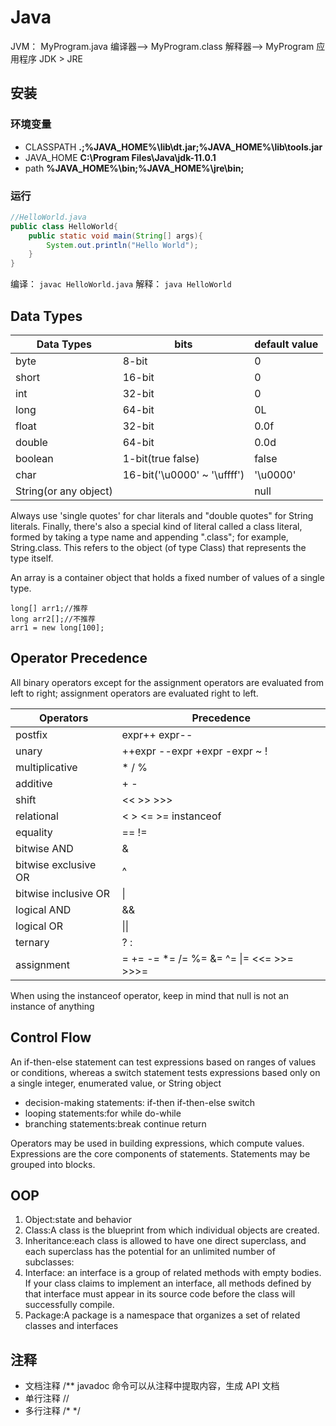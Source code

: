 # Java

JVM： MyProgram.java 编译器--> MyProgram.class 解释器--> MyProgram 应用程序
JDK > JRE

## 安装

### 环境变量

- CLASSPATH **.;%JAVA_HOME%\lib\dt.jar;%JAVA_HOME%\lib\tools.jar**
- JAVA_HOME **C:\Program Files\Java\jdk-11.0.1**
- path **%JAVA_HOME%\bin;%JAVA_HOME%\jre\bin;**

### 运行

```java
//HelloWorld.java
public class HelloWorld{
	public static void main(String[] args){
		System.out.println("Hello World");
	}
}
```

编译： `javac HelloWorld.java`
解释： `java HelloWorld`

## Data Types

| Data Types            | bits                        | default value |
| --------------------- | --------------------------- | ------------- |
| byte                  | 8-bit                       | 0             |
| short                 | 16-bit                      | 0             |
| int                   | 32-bit                      | 0             |
| long                  | 64-bit                      | 0L            |
| float                 | 32-bit                      | 0.0f          |
| double                | 64-bit                      | 0.0d          |
| boolean               | 1-bit(true false)           | false         |
| char                  | 16-bit('\u0000' ~ '\uffff') | '\u0000'      |
| String(or any object) |                             | null          |

Always use 'single quotes' for char literals and "double quotes" for String literals. 
Finally, there's also a special kind of literal called a class literal, formed by taking a type name and appending ".class"; for example, String.class. This refers to the object (of type Class) that represents the type itself.

An array is a container object that holds a fixed number of values of a single type.

```
long[] arr1;//推荐
long arr2[];//不推荐
arr1 = new long[100];
```

## Operator Precedence
All binary operators except for the assignment operators are evaluated from left to right; assignment operators are evaluated right to left.

|Operators	|Precedence|
|-|-|
|postfix|	expr++ expr--|
|unary|	++expr --expr +expr -expr ~ !|
|multiplicative|	* / %|
|additive|	+ -|
|shift|	<< >> >>>|
|relational	|< > <= >= instanceof|
|equality	|== !=|
|bitwise AND|	&|
|bitwise exclusive OR|	^|
|bitwise inclusive OR|	\||
|logical AND|	&&|
|logical OR|	\|\||
|ternary|	? :|
|assignment|	= += -= *= /= %= &= ^= \|= <<= >>= >>>=|

When using the instanceof operator, keep in mind that null is not an instance of anything

## Control Flow 

An if-then-else statement can test expressions based on ranges of values or conditions, whereas a switch statement tests expressions based only on a single integer, enumerated value, or String object

- decision-making statements: if-then if-then-else switch
- looping statements:for while do-while
- branching statements:break continue return

Operators may be used in building expressions, which compute values.
Expressions are the core components of statements.
Statements may be grouped into blocks.

## OOP

1. Object:state and behavior
1. Class:A class is the blueprint from which individual objects are created.
1. Inheritance:each class is allowed to have one direct superclass, and each superclass has the potential for an unlimited number of subclasses:
1. Interface: an interface is a group of related methods with empty bodies. If your class claims to implement an interface, all methods defined by that interface must appear in its source code before the class will successfully compile.
1. Package:A package is a namespace that organizes a set of related classes and interfaces


## 注释

- 文档注释 /\*\* javadoc 命令可以从注释中提取内容，生成 API 文档
- 单行注释 //
- 多行注释 /\* \*/
